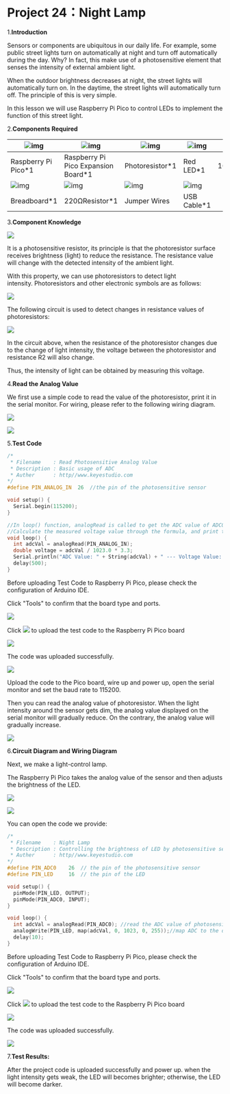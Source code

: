 # Project 24：Night Lamp

1.**Introduction**

Sensors or components are ubiquitous in our daily life. For example, some public street lights turn on automatically at night and turn off automatically during the day. Why? In fact, this make use of a photosensitive element that senses the intensity of external ambient light. 

When the outdoor brightness decreases at night, the street lights will automatically turn on. In the daytime, the street lights will automatically turn off. The principle of this is very simple. 

In this lesson we will use Raspberry Pi Pico to control LEDs to implement the function of this street light.



2.**Components Required**

| ![img](media/wps24.png) | ![img](media/wps25-168412379177468.jpg) | ![img](media/wps26-168412379651069.jpg) | ![img](media/wps27-168412379804570.jpg) | ![img](media/wps28-168412379930171.jpg) |
| ----------------------- | --------------------------------------- | --------------------------------------- | --------------------------------------- | --------------------------------------- |
| Raspberry Pi Pico*1     | Raspberry Pi Pico Expansion Board*1     | Photoresistor*1                         | Red LED*1                               | 10KΩResistor*1                          |
| ![img](media/wps29.jpg) | ![img](media/wps30-168412380289172.jpg) | ![img](media/wps31-168412380416573.jpg) | ![img](media/wps32-168412380621474.jpg) |                                         |
| Breadboard*1            | 220ΩResistor*1                          | Jumper Wires                            | USB Cable*1                             |                                         |



3.**Component Knowledge**

![](../media/9e553e75b6f976f33438171eb2f2e775.png)

It is a photosensitive resistor, its principle is that the photoresistor surface receives brightness (light) to reduce the resistance. The resistance value will change with the detected intensity of the ambient light. 

With this property, we can use photoresistors to detect light intensity. Photoresistors and other electronic symbols are as follows:


![](../media/7d575da675a2f6cb511d28b801e2abaa.png)

The following circuit is used to detect changes in resistance values of photoresistors:

![](../media/5a7f7e641eb78007760a94151c1d80a5.png)

In the circuit above, when the resistance of the photoresistor changes due to the change of light intensity, the voltage between the photoresistor and resistance R2 will also change. 

Thus, the intensity of light can be obtained by measuring this voltage.



4.**Read the Analog Value**

We first use a simple code to read the value of the photoresistor, print it in the serial monitor. For wiring, please refer to the following wiring diagram.

![](../media/e3fde13b200927346e04b032373ce638.png)

![](../media/b97ff27ae10e3499c36312c8ee4881f8.png)

5.**Test Code**

```c
/*  
 * Filename    : Read Photosensitive Analog Value
 * Description : Basic usage of ADC
 * Auther      : http//www.keyestudio.com
*/
#define PIN_ANALOG_IN  26  //the pin of the photosensitive sensor

void setup() {
  Serial.begin(115200);
}

//In loop() function, analogRead is called to get the ADC value of ADC0 and assign it to adcVal. 
//Calculate the measured voltage value through the formula, and print these data through the serial port monitor.
void loop() {
  int adcVal = analogRead(PIN_ANALOG_IN);
  double voltage = adcVal / 1023.0 * 3.3;
  Serial.println("ADC Value: " + String(adcVal) + " --- Voltage Value: " + String(voltage) + "V");
  delay(500);
}
```


Before uploading Test Code to Raspberry Pi Pico, please check the configuration of Arduino IDE.

Click "Tools" to confirm that the board type and ports.

![](../media/c2667443dab2177d4c4e4cd6ffe5f3f5.png)

Click ![](../media/b0d41283bf5ae66d2d5ab45db15331ba.png) to upload the test code to the Raspberry Pi Pico board

![](../media/d6d4305c8c00bff5a5dee6e1bbf66025.png)

The code was uploaded successfully.

![](../media/18a8a63b39e1faafa934d0ccb3d0e405.png)

Upload the code to the Pico board, wire up and power up, open the serial monitor and set the baud rate to 115200. 

Then you can read the analog value of photoresistor. When the light intensity around the sensor gets dim, the analog value displayed on the serial monitor will gradually reduce. On the contrary, the analog value will gradually increase.

![](../media/b578ae0004b44405bac340bc62138a80.png)

6.**Circuit Diagram and Wiring Diagram**

Next, we make a light-control lamp.

The Raspberry Pi Pico takes the analog value of the sensor and then adjusts the brightness of the LED.

![](../media/b8e8d95bdc869bf76465fa73645db831.png)

![](../media/71f2886dc6fa97d02e2ecd0d429af71b.png)

You can open the code we provide:


```c
/*  
 * Filename    : Night Lamp
 * Description : Controlling the brightness of LED by photosensitive sensor.
 * Auther      : http//www.keyestudio.com
*/
#define PIN_ADC0    26  // the pin of the photosensitive sensor
#define PIN_LED     16  // the pin of the LED

void setup() {
  pinMode(PIN_LED, OUTPUT);
  pinMode(PIN_ADC0, INPUT);
}

void loop() {
  int adcVal = analogRead(PIN_ADC0); //read the ADC value of photosensitive sensor
  analogWrite(PIN_LED, map(adcVal, 0, 1023, 0, 255));//map ADC to the duty cycle of PWM to control LED brightness.
  delay(10);
}
```


Before uploading Test Code to Raspberry Pi Pico, please check the configuration of Arduino IDE.

Click "Tools" to confirm that the board type and ports.

![](../media/f692a819a6a2d6bed8270e8aecde4c20.png)

Click ![](../media/b0d41283bf5ae66d2d5ab45db15331ba.png) to upload the test code to the Raspberry Pi Pico board

![](../media/6096a95c4680000fbfe297f52bdc558a.png)

The code was uploaded successfully.

![](../media/8d1f2a698fae68f8de0e1820f5ac288e.png)

7.**Test Results:**

After the project code is uploaded successfully and power up. when the light intensity gets weak, the LED will becomes brighter; otherwise, the LED will become darker.
